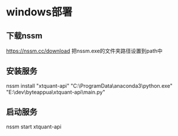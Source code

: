 # windows部署 
## 下载nssm
https://nssm.cc/download
把nssm.exe的文件夹路径设置到path中
## 安装服务
nssm install "xtquant-api" "C:\ProgramData\anaconda3\python.exe" "E:\dev\byteappua\xtquant-api\main.py"
## 启动服务
nssm start xtquant-api